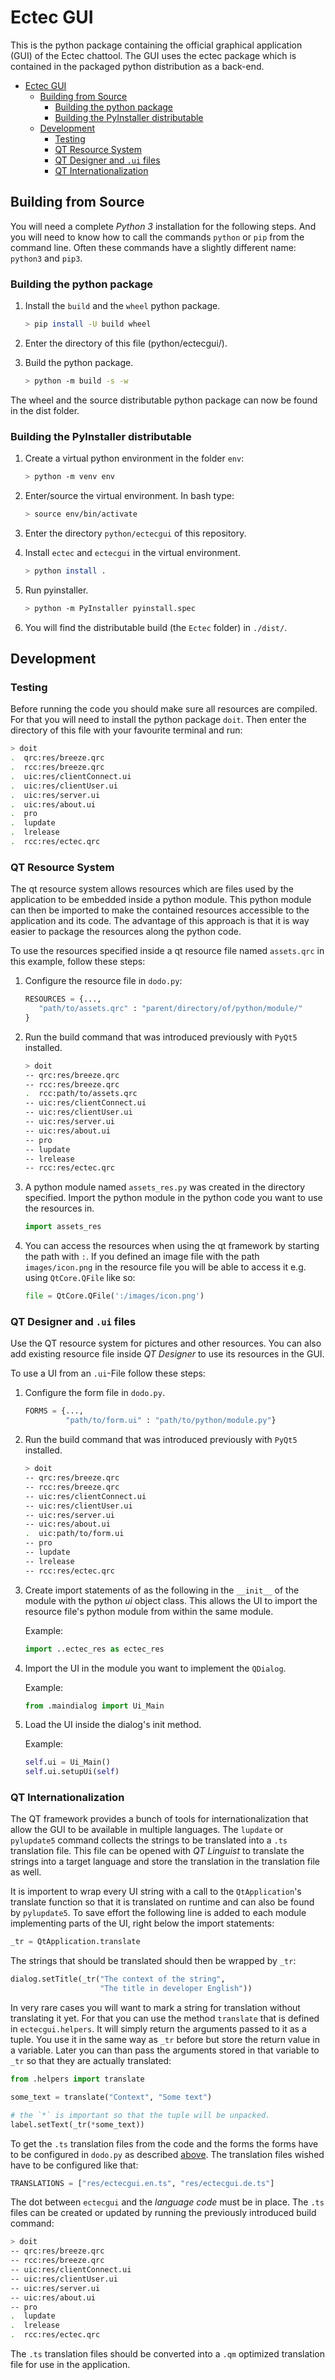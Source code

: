 # Ectec GUI

This is the python package containing the official graphical application (GUI)
of the Ectec chattool.
The GUI uses the ectec package which is contained in the packaged python
distribution as a back-end.

-   [Ectec GUI](#ectec-gui)
    -   [Building from Source](#building-from-source)
        -   [Building the python package](#building-the-python-package)
        -   [Building the PyInstaller distributable](#building-the-pyinstaller-distributable)
    -   [Development](#development)
        -   [Testing](#testing)
        -   [QT Resource System](#qt-resource-system)
        -   [QT Designer and `.ui` files](#qt-designer-and-ui-files)
        -   [QT Internationalization](#qt-internationalization)

## Building from Source

You will need a complete _Python 3_ installation for the following steps.
And you will need to know how to call the commands `python` or `pip` from
the command line. Often these commands have a slightly different name:
`python3` and `pip3`.

### Building the python package

1. Install the `build` and the `wheel` python package.

    ```bash
    > pip install -U build wheel
    ```

2. Enter the directory of this file (python/ectecgui/).

3. Build the python package.

    ```bash
    > python -m build -s -w
    ```

The wheel and the source distributable python package can now be found in
the dist folder.

### Building the PyInstaller distributable

1. Create a virtual python environment in the folder `env`:

    ```bash
    > python -m venv env
    ```

2. Enter/source the virtual environment. In bash type:

    ```bash
    > source env/bin/activate
    ```

3. Enter the directory `python/ectecgui` of this repository.

4. Install `ectec` and `ectecgui` in the virtual environment.

    ```bash
    > python install .
    ```

5. Run pyinstaller.

    ```bash
    > python -m PyInstaller pyinstall.spec
    ```

6. You will find the distributable build (the `Ectec` folder) in `./dist/`.

## Development

### Testing

Before running the code you should make sure all resources are compiled.
For that you will need to install the python package `doit`.
Then enter the directory of this file with your favourite terminal and run:

```bash
> doit
.  qrc:res/breeze.qrc
.  rcc:res/breeze.qrc
.  uic:res/clientConnect.ui
.  uic:res/clientUser.ui
.  uic:res/server.ui
.  uic:res/about.ui
.  pro
.  lupdate
.  lrelease
.  rcc:res/ectec.qrc
```

### QT Resource System

The qt resource system allows resources which are files used by the application to be embedded inside a python module.
This python module can then be imported to make the contained resources accessible to the application and its code.
The advantage of this approach is that it is way easier to package the resources along the python code.

To use the resources specified inside a qt resource file named `assets.qrc` in this example, follow these steps:

1. Configure the resource file in `dodo.py`:

    ```python
    RESOURCES = {...,
       "path/to/assets.qrc" : "parent/directory/of/python/module/"
    }

    ```

2. Run the build command that was introduced previously with `PyQt5` installed.

    ```bash
    > doit
    -- qrc:res/breeze.qrc
    -- rcc:res/breeze.qrc
    .  rcc:path/to/assets.qrc
    -- uic:res/clientConnect.ui
    -- uic:res/clientUser.ui
    -- uic:res/server.ui
    -- uic:res/about.ui
    -- pro
    -- lupdate
    -- lrelease
    -- rcc:res/ectec.qrc
    ```

3. A python module named `assets_res.py` was created in the directory specified.
   Import the python module in the python code you want to use the resources in.

    ```python
    import assets_res
    ```

4. You can access the resources when using the qt framework by starting the path with `:`.
   If you defined an image file with the path `images/icon.png` in the resource file you will be able to access it
   e.g. using `QtCore.QFile` like so:

    ```python
    file = QtCore.QFile(':/images/icon.png')
    ```

### QT Designer and `.ui` files

Use the QT resource system for pictures and other resources. You can also add existing resource file
inside _QT Designer_ to use its resources in the GUI.

To use a UI from an `.ui`-File follow these steps:

1. Configure the form file in `dodo.py`.

    ```python
    FORMS = {...,
             "path/to/form.ui" : "path/to/python/module.py"}
    ```

2. Run the build command that was introduced previously with `PyQt5` installed.

    ```bash
    > doit
    -- qrc:res/breeze.qrc
    -- rcc:res/breeze.qrc
    -- uic:res/clientConnect.ui
    -- uic:res/clientUser.ui
    -- uic:res/server.ui
    -- uic:res/about.ui
    .  uic:path/to/form.ui
    -- pro
    -- lupdate
    -- lrelease
    -- rcc:res/ectec.qrc
    ```

3. Create import statements of as the following in the `__init__` of the module with the python _ui_ object class.
   This allows the UI to import the resource file's python module from within the same module.

    Example:

    ```python
    import ..ectec_res as ectec_res
    ```

4. Import the UI in the module you want to implement the `QDialog`.

    Example:

    ```python
    from .maindialog import Ui_Main
    ```

5. Load the UI inside the dialog's init method.

    Example:

    ```python
    self.ui = Ui_Main()
    self.ui.setupUi(self)
    ```

### QT Internationalization

The QT framework provides a bunch of tools for internationalization that allow the GUI to be available
in multiple languages. The `lupdate` or `pylupdate5` command collects the strings to be translated into a `.ts`
translation file. This file can be opened with _QT Linguist_ to translate the strings into a target language and store
the translation in the translation file as well.

It is importent to wrap every UI string with a call to the `QtApplication`'s translate function so that it is
translated on runtime and can also be found by `pylupdate5`. To save effort the following line is added to each module
implementing parts of the UI, right below the import statements:

```python
_tr = QtApplication.translate
```

The strings that should be translated should then be wrapped by `_tr`:

```python
dialog.setTitle(_tr("The context of the string",
                    "The title in developer English"))
```

In very rare cases you will want to mark a string for translation without
translating it yet. For that you can use the method `translate` that is
defined in `ectecgui.helpers`. It will simply return the arguments passed
to it as a tuple. You use it in the same way as `_tr` before but store the
return value in a variable. Later you can than pass the arguments stored
in that variable to `_tr` so that they are actually translated:

```python
from .helpers import translate

some_text = translate("Context", "Some text")

# the `*` is important so that the tuple will be unpacked.
label.setText(_tr(*some_text))
```

To get the `.ts` translation files from the code and the forms the forms have to be configured in `dodo.py` as
described [above](#qt-designer-and-ui-files). The translation files wished have to be configured like that:

```python
TRANSLATIONS = ["res/ectecgui.en.ts", "res/ectecgui.de.ts"]
```

The dot between `ectecgui` and the _language code_ must be in place.
The `.ts` files can be created or updated by running the previously introduced
build command:

```bash
> doit
-- qrc:res/breeze.qrc
-- rcc:res/breeze.qrc
-- uic:res/clientConnect.ui
-- uic:res/clientUser.ui
-- uic:res/server.ui
-- uic:res/about.ui
-- pro
.  lupdate
.  lrelease
.  rcc:res/ectec.qrc
```

The `.ts` translation files should be converted into a `.qm` optimized translation file for use in the application.
